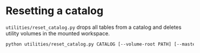 # Resetting a catalog

`utilities/reset_catalog.py` drops all tables from a catalog and deletes utility volumes in the mounted workspace.

```bash
python utilities/reset_catalog.py CATALOG [--volume-root PATH] [--master MASTER_URL]
```
